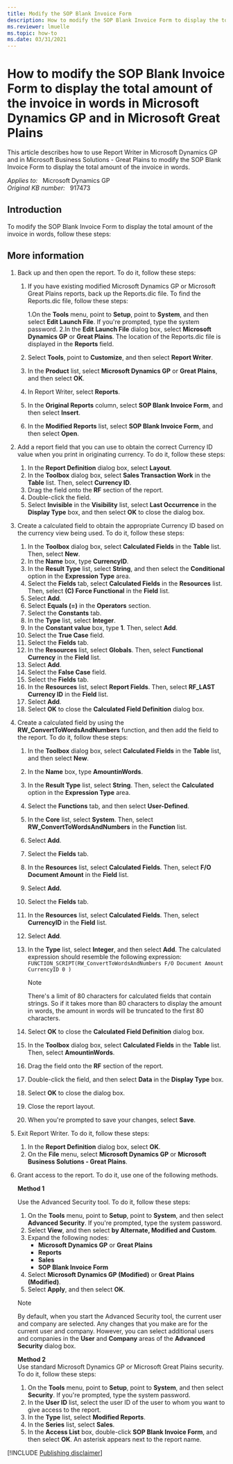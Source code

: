 ```yaml
---
title: Modify the SOP Blank Invoice Form
description: How to modify the SOP Blank Invoice Form to display the total amount of the invoice in words in Microsoft Dynamics GP and in Microsoft Great Plains.
ms.reviewer: lmuelle
ms.topic: how-to
ms.date: 03/31/2021
---
```

# How to modify the SOP Blank Invoice Form to display the total amount of the invoice in words in Microsoft Dynamics GP and in Microsoft Great Plains

This article describes how to use Report Writer in Microsoft Dynamics GP and in Microsoft Business Solutions - Great Plains to modify the SOP Blank Invoice Form to display the total amount of the invoice in words.

_Applies to:_ &nbsp; Microsoft Dynamics GP  
_Original KB number:_ &nbsp; 917473

## Introduction

To modify the SOP Blank Invoice Form to display the total amount of the invoice in words, follow these steps:

## More information

1. Back up and then open the report. To do it, follow these steps:

    1. If you have existing modified Microsoft Dynamics GP or Microsoft Great Plains reports, back up the Reports.dic file. To find the Reports.dic file, follow these steps:

        1.On the **Tools** menu, point to **Setup**, point to **System**, and then select **Edit Launch File**. If you're prompted, type the system password.
        2.In the **Edit Launch File** dialog box, select **Microsoft Dynamics GP** or **Great Plains**. The location of the Reports.dic file is displayed in the **Reports** field.

    1. Select **Tools**, point to **Customize**, and then select **Report Writer**.
    1. In the **Product** list, select **Microsoft Dynamics GP** or **Great Plains**, and then select **OK**.
    1. In Report Writer, select **Reports**.
    1. In the **Original Reports** column, select **SOP Blank Invoice Form**, and then select **Insert**.
    1. In the **Modified Reports** list, select **SOP Blank Invoice Form**, and then select **Open**.

2. Add a report field that you can use to obtain the correct Currency ID value when you print in originating currency. To do it, follow these steps:

    1. In the **Report Definition** dialog box, select **Layout**.
    1. In the **Toolbox** dialog box, select **Sales Transaction Work** in the **Table** list. Then, select **Currency ID**.
    1. Drag the field onto the **RF** section of the report.
    1. Double-click the field.
    1. Select **Invisible** in the **Visibility** list, select **Last Occurrence** in the **Display Type** box, and then select **OK** to close the dialog box.

3. Create a calculated field to obtain the appropriate Currency ID based on the currency view being used. To do it, follow these steps:

    1. In the **Toolbox** dialog box, select **Calculated Fields** in the **Table** list. Then, select **New**.
    1. In the **Name** box, type **CurrencyID**.
    1. In the **Result Type** list, select **String**, and then select the **Conditional** option in the **Expression Type** area.
    1. Select the **Fields** tab, select **Calculated Fields** in the **Resources** list. Then, select **(C) Force Functional** in the **Field** list.
    1. Select **Add**.
    1. Select **Equals (=)** in the **Operators** section.
    1. Select the **Constants** tab.
    1. In the **Type** list, select **Integer**.
    1. In the **Constant value** box, type **1**. Then, select **Add**.
    1. Select the **True Case** field.
    1. Select the **Fields** tab.
    1. In the **Resources** list, select **Globals**. Then, select **Functional Currency** in the **Field** list.
    1. Select **Add**.
    1. Select the **False Case** field.
    1. Select the **Fields** tab.
    1. In the **Resources** list, select **Report Fields**. Then, select **RF_LAST Currency ID** in the **Field** list.
    1. Select **Add**.
    1. Select **OK** to close the **Calculated Field Definition** dialog box.

4. Create a calculated field by using the **RW_ConvertToWordsAndNumbers** function, and then add the field to the report. To do it, follow these steps:

    1. In the **Toolbox** dialog box, select **Calculated Fields** in the **Table** list, and then select **New**.
    1. In the **Name** box, type **AmountinWords**.
    1. In the **Result Type** list, select **String**. Then, select the **Calculated** option in the **Expression Type** area.
    1. Select the **Functions** tab, and then select **User-Defined**.
    1. In the **Core** list, select **System**. Then, select **RW_ConvertToWordsAndNumbers** in the **Function** list.
    1. Select **Add**.
    1. Select the **Fields** tab.
    1. In the **Resources** list, select **Calculated Fields**. Then, select **F/O Document Amount** in the **Field** list.
    1. Select **Add.**
    1. Select the **Fields** tab.
    1. In the **Resources** list, select **Calculated Fields**. Then, select **CurrencyID** in the **Field** list.
    1. Select **Add**.
    1. In the **Type** list, select **Integer**, and then select **Add**. The calculated expression should resemble the following expression:  
        `FUNCTION_SCRIPT(RW_ConvertToWordsAndNumbers F/O Document Amount CurrencyID 0 )`

        > [!NOTE]
        > There's a limit of 80 characters for calculated fields that contain strings. So if it takes more than 80 characters to display the amount in words, the amount in words will be truncated to the first 80 characters.
    1. Select **OK** to close the **Calculated Field Definition** dialog box.
    1. In the **Toolbox** dialog box, select **Calculated Fields** in the **Table** list. Then, select **AmountinWords**.
    1. Drag the field onto the **RF** section of the report.
    1. Double-click the field, and then select **Data** in the **Display Type** box.
    1. Select **OK** to close the dialog box.
    1. Close the report layout.
    1. When you're prompted to save your changes, select **Save**.

5. Exit Report Writer. To do it, follow these steps:

    1. In the **Report Definition** dialog box, select **OK**.
    1. On the **File** menu, select **Microsoft Dynamics GP** or **Microsoft Business Solutions - Great Plains**.

6. Grant access to the report. To do it, use one of the following methods.

    **Method 1**

    Use the Advanced Security tool. To do it, follow these steps:

    1. On the **Tools** menu, point to **Setup**, point to **System**, and then select **Advanced Security**. If you're prompted, type the system password.
    1. Select **View**, and then select **by Alternate, Modified and Custom**.
    1. Expand the following nodes:
        - **Microsoft Dynamics GP** or **Great Plains**
        - **Reports**
        - **Sales**
        - **SOP Blank Invoice Form**
    1. Select **Microsoft Dynamics GP (Modified)** or **Great Plains (Modified)**.
    1. Select **Apply**, and then select **OK**.

    > [!NOTE]
    > By default, when you start the Advanced Security tool, the current user and company are selected. Any changes that you make are for the current user and company. However, you can select additional users and companies in the **User** and **Company** areas of the **Advanced Security** dialog box.

    **Method 2**  
    Use standard Microsoft Dynamics GP or Microsoft Great Plains security. To do it, follow these steps:

    1. On the **Tools** menu, point to **Setup**, point to **System**, and then select **Security**. If you're prompted, type the system password.
    1. In the **User ID** list, select the user ID of the user to whom you want to give access to the report.
    1. In the **Type** list, select **Modified Reports**.
    1. In the **Series** list, select **Sales**.
    1. In the **Access List** box, double-click **SOP Blank Invoice Form**, and then select **OK**. An asterisk appears next to the report name.

[!INCLUDE [Publishing disclaimer](../../../includes/publishing-disclaimer.md)]
